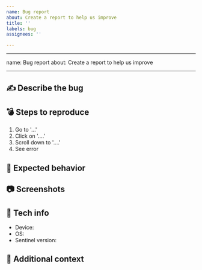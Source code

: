```yaml
---
name: Bug report
about: Create a report to help us improve
title: ''
labels: bug
assignees: ''

---
```


---
name: Bug report
about: Create a report to help us improve

---

## :writing_hand: Describe the bug
<!-- A clear and concise description of what the bug is. -->

## :bomb: Steps to reproduce
<!-- How we can reproduce the behavior: -->
1. Go to '...'
2. Click on '....'
3. Scroll down to '....'
4. See error

## :wrench: Expected behavior
<!-- A clear and concise description of what you expected to happen. -->

## :camera: Screenshots
<!-- If applicable, add screenshots to help explain your problem. -->

## :iphone: Tech info
 - Device: <!-- e.g. Pixel 5 -->
 - OS: <!-- e.g. 9.0.0 -->
 - Sentinel version: <!-- e.g. 1.0.1 -->

## :page_facing_up: Additional context
<!-- Add any other context about the problem here. -->
